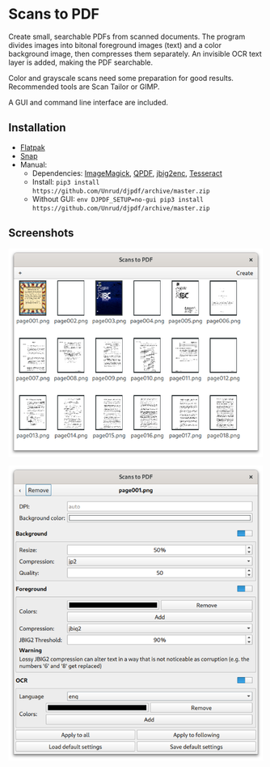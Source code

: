 # Scans to PDF

Create small, searchable PDFs from scanned documents.
The program divides images into bitonal foreground images (text)
and a color background image, then compresses them separately.
An invisible OCR text layer is added, making the PDF searchable.

Color and grayscale scans need some preparation for good results.
Recommended tools are Scan Tailor or GIMP.

A GUI and command line interface are included.

## Installation

  * [Flatpak](https://flathub.org/apps/details/com.github.unrud.djpdf)
  * [Snap](https://snapcraft.io/djpdf)
  * Manual:
      * Dependencies: [ImageMagick](http://www.imagemagick.org/), [QPDF](https://github.com/qpdf/qpdf),
        [jbig2enc](https://github.com/agl/jbig2enc), [Tesseract](https://github.com/tesseract-ocr/tesseract)
      * Install: ``pip3 install https://github.com/Unrud/djpdf/archive/master.zip``
      * Without GUI: ``env DJPDF_SETUP=no-gui pip3 install https://github.com/Unrud/djpdf/archive/master.zip``

## Screenshots

![screenshot 1](https://raw.githubusercontent.com/Unrud/djpdf/master/screenshots/1.png)

![screenshot 2](https://raw.githubusercontent.com/Unrud/djpdf/master/screenshots/2.png)
